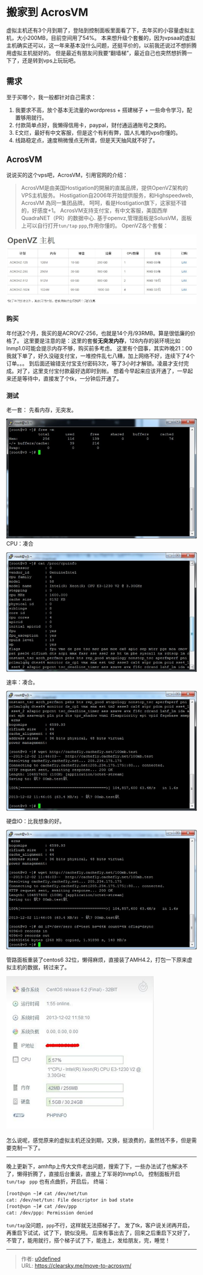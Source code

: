 # 搬家到 AcrosVM


虚拟主机还有3个月到期了，登陆到控制面板里面看了下，去年买的小容量虚拟主机，大小200MB，目前空间用了54%。 本来想升级个套餐的，因为vpsaa的虚拟主机确实还可以，这一年来基本没什么问题，还挺平价的，以前我还说过不想折腾用虚拟主机挺好的。 但是最近有朋友问我要“翻墙梯”，最近自己也突然想折腾一下了，还是转到vps上玩玩吧。

## 需求

至于买哪个，我一般都针对自己需求：

1.  我要求不高，放个基本无流量的wordpress + 搭建梯子 + 一些命令学习，配置够用就行。
2.  付款简单点好，我懒得信用卡，paypal，财付通运通账号之类的。
3.  E文烂，最好有中文客服，但是这个有利有弊，国人扎堆的vps你懂的。
4.  线路稳定点，速度稍微慢点无所谓，但是天天抽风就不好了。

## AcrosVM

说说买的这个vps吧，AcrosVM，引用官网的介绍：

> AcrosVM是由美国Hostigation的開展的直属品牌，提供OpenVZ架构的VPS主机服务。 Hostigation自2006年开始提供服务，和Highspeedweb, AcrosVM 為同一集团品牌。
> 呵呵，看是Hostigation旗下，这家挺不错的，好感度+1。 AcrosVM支持支付宝，有中文客服，美国西岸 QuadraNET（PR）的数据中心. 基于openvz,管理面板是SolusVM，面板上可以自行打开`tun/tap` `ppp`,作用你懂的。 OpenVZ各个套餐： 

![acrosvm套餐](acrosvm-plan.jpg "acrosvm套餐")

### 购买

年付送2个月，我买的是ACROVZ-256，也就是14个月/93RMB。算是很低廉的价格了。 这里要是注意的是：这里的套餐**无突发内存**，128内存的装环境比如lnmp1.0可能会提示内存不够，购买前多考虑。 这里有个囧事，其实昨晚21：00我就下单了，好久没碰支付宝，一堆控件乱七八糟，加上网络不好，连续下了4个订单。。。 到后面还输错支付宝支付密码3次，等了3小时才解锁。凌晨才支付完成。对了，这里支付宝付款最好选即时到帐。 想着今早起来应该开通了，一早起来还是等待中，直接发了个tk，一分钟后开通了。

### 测试

老一套： 先看内存，无突发。

![free-m](free-m.jpg "free-m")
CPU：凑合

![cpu-info](cpu-info.jpg "cpu-info")

速率：凑合。

![sulv](sulv.jpg "sulv]")

硬盘IO：比我想象的好。

![io](io.jpg "io")

管路面板重装了centos6 32位，懒得麻烦，直接装了AMH4.2，打包一下原来虚拟主机的数据，转过来了。

![ahm4.2](ahm4.2.jpg "ahm4.2")

怎么说呢，感觉原来的虚拟主机还没到期，又换，挺浪费的，虽然钱不多，但是需要克制一下了。

* * *

晚上更新下，amhftp上传大文件老出问题，搜索了下，一些办法试了也解决不了，懒得折腾了，直接后台重装，直接上了军哥的lnmp1.0。 控制面板开启 `tun/tap` ` ppp` 也有点曲折，开启后， 终端：

```bash
[root@vpn ~]# cat /dev/net/tun
cat: /dev/net/tun: File descriptor in bad state
[root@vpn ~]# cat /dev/ppp
cat: /dev/ppp: Permission denied
```

`tun/tap`没问题，`ppp`不行，这样就无法搭梯子了。 发了tk，客户说关闭再开启，再重启下试试，试了下，貌似没用。 后来有事出去了，回来之后重启下又好了，不管了，能用就行，搭个梯子试了下，能连上，发给朋友，完，睡觉！


---

> 作者: [u0defined](http://clearsky.me/)  
> URL: https://clearsky.me/move-to-acrosvm/  

